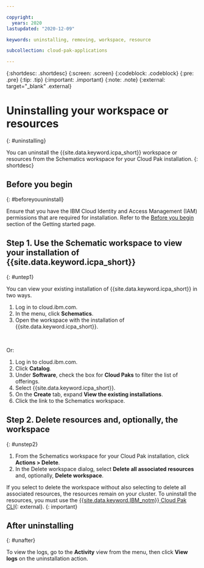 ```yaml
---

copyright:
  years: 2020
lastupdated: "2020-12-09"

keywords: uninstalling, removing, workspace, resource

subcollection: cloud-pak-applications

---
```


{:shortdesc: .shortdesc}
{:screen: .screen}
{:codeblock: .codeblock}
{:pre: .pre}
{:tip: .tip}
{:important: .important}
{:note: .note}
{:external: target="_blank" .external}


# Uninstalling your workspace or resources
{: #uninstalling}

You can uninstall the {{site.data.keyword.icpa_short}} workspace or resources from the Schematics workspace for your Cloud Pak installation.
{: shortdesc}

## Before you begin
{: #beforeyouuninstall}

Ensure that you have the IBM Cloud Identity and Access Management (IAM) permissions that are required for installation. Refer to the [Before you begin](/docs/cloud-pak-applications?topic=cloud-pak-applications-getting-started#prereqs) section of the Getting started page.

## Step 1. Use the Schematic workspace to view your installation of {{site.data.keyword.icpa_short}}
{: #untep1}

You can view your existing installation of {{site.data.keyword.icpa_short}} in two ways.

1. Log in to cloud.ibm.com.
2. In the menu, click **Schematics**.
3. Open the workspace with the installation of {{site.data.keyword.icpa_short}}.
<br/>

Or:

1. Log in to cloud.ibm.com.
2. Click **Catalog**.
3. Under **Software**, check the box for **Cloud Paks** to filter the list of offerings.
4. Select {{site.data.keyword.icpa_short}}.
5. On the **Create** tab, expand **View the existing installations**.
6. Click the link to the Schematics workspace.

## Step 2. Delete resources and, optionally, the workspace
{: #unstep2}

1. From the Schematics workspace for your Cloud Pak installation, click **Actions &gt; Delete**.
2. In the Delete workspace dialog, select **Delete all associated resources** and, optionally, **Delete workspace**.

If you select to delete the workspace without also selecting to delete all associated resources, the resources remain on your cluster. To uninstall the resources, you must use the [{{site.data.keyword.IBM_notm}} Cloud Pak CLI](https://www.ibm.com/support/knowledgecenter/SSCSJL_4.3.x/install-uninstall.html){: external}.
{: important}


## After uninstalling
{: #unafter}

To view the logs, go to the **Activity** view from the menu, then click **View logs** on the uninstallation action.
